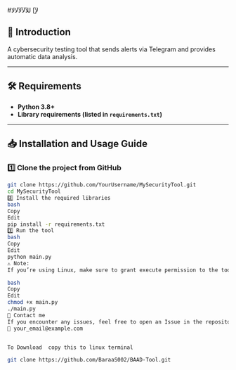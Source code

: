 #لآِِ] للآلآلآلالا

## 📌 Introduction  
A cybersecurity testing tool that sends alerts via Telegram and provides automatic data analysis.

---

## 🛠️ Requirements  
- **Python 3.8+**
- **Library requirements (listed in `requirements.txt`)**

---

## 📥 Installation and Usage Guide  

### 1️⃣ **Clone the project from GitHub**  
```bash
git clone https://github.com/YourUsername/MySecurityTool.git
cd MySecurityTool
2️⃣ Install the required libraries
bash
Copy
Edit
pip install -r requirements.txt
3️⃣ Run the tool
bash
Copy
Edit
python main.py
⚠️ Note:
If you’re using Linux, make sure to grant execute permission to the tool:

bash
Copy
Edit
chmod +x main.py
./main.py
📧 Contact me
If you encounter any issues, feel free to open an Issue in the repository or contact me via email:
📩 your_email@example.com


To Download  copy this to linux terminal

git clone https://github.com/BaraaS002/BAAD-Tool.git
